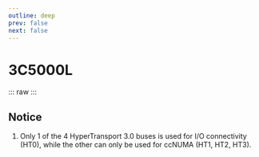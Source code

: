 ```yaml
---
outline: deep
prev: false
next: false
---
```

# 3C5000L

::: raw
<ClientOnly>
    <ChipTables chips="3C5000L" :fields="cpu_fields" />
</ClientOnly>
:::

## Notice

1. Only 1 of the 4 HyperTransport 3.0 buses is used for I/O connectivity (HT0), while the other can only be used for ccNUMA (HT1, HT2, HT3).

<script setup>
    import ChipTables from "@/.vitepress/theme/components/ChipTables.vue"
    import cpu_fields from "@/.vitepress/theme/components/fields/cpu_fields.js"
</script>
